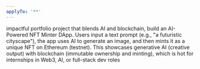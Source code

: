 ```yaml
---
applyTo: '**'
---
```

impactful portfolio project that blends AI and blockchain, build an AI-Powered NFT Minter DApp. Users input a text prompt (e.g., "a futuristic cityscape"), the app uses AI to generate an image, and then mints it as a unique NFT on Ethereum (testnet). This showcases generative AI (creative output) with blockchain (immutable ownership and minting), which is hot for internships in Web3, AI, or full-stack dev roles